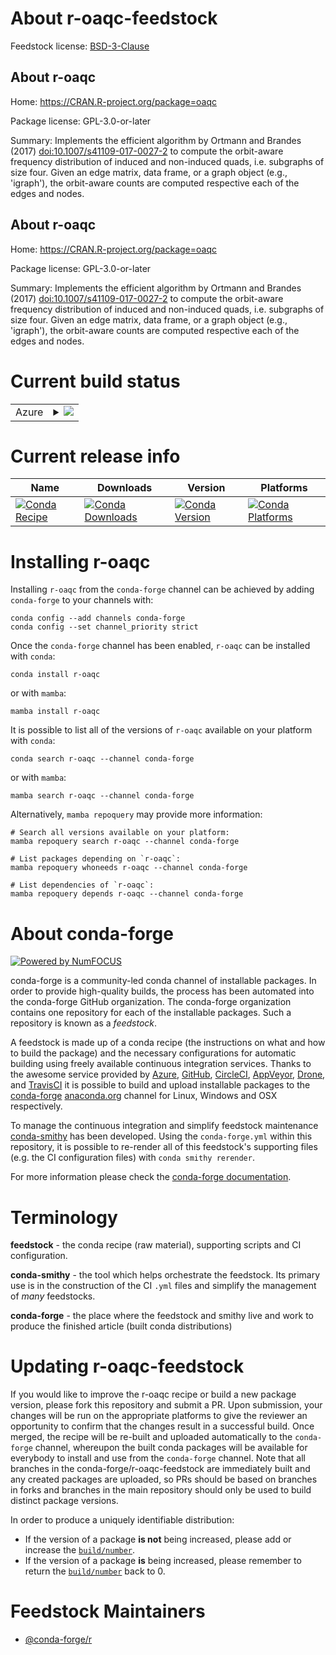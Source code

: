 About r-oaqc-feedstock
======================

Feedstock license: [BSD-3-Clause](https://github.com/conda-forge/r-oaqc-feedstock/blob/main/LICENSE.txt)


About r-oaqc
------------

Home: https://CRAN.R-project.org/package=oaqc

Package license: GPL-3.0-or-later

Summary: Implements the efficient algorithm by Ortmann and Brandes (2017) <doi:10.1007/s41109-017-0027-2> to compute the orbit-aware frequency distribution of induced and non-induced quads, i.e. subgraphs of size four. Given an edge matrix, data frame, or a graph object (e.g., 'igraph'), the orbit-aware counts are computed respective each of the edges and nodes.

About r-oaqc
------------

Home: https://CRAN.R-project.org/package=oaqc

Package license: GPL-3.0-or-later

Summary: Implements the efficient algorithm by Ortmann and Brandes (2017) <doi:10.1007/s41109-017-0027-2> to compute the orbit-aware frequency distribution of induced and non-induced quads, i.e. subgraphs of size four. Given an edge matrix, data frame, or a graph object (e.g., 'igraph'), the orbit-aware counts are computed respective each of the edges and nodes.

Current build status
====================


<table>
    
  <tr>
    <td>Azure</td>
    <td>
      <details>
        <summary>
          <a href="https://dev.azure.com/conda-forge/feedstock-builds/_build/latest?definitionId=19799&branchName=main">
            <img src="https://dev.azure.com/conda-forge/feedstock-builds/_apis/build/status/r-oaqc-feedstock?branchName=main">
          </a>
        </summary>
        <table>
          <thead><tr><th>Variant</th><th>Status</th></tr></thead>
          <tbody><tr>
              <td>linux_64_r_base4.3</td>
              <td>
                <a href="https://dev.azure.com/conda-forge/feedstock-builds/_build/latest?definitionId=19799&branchName=main">
                  <img src="https://dev.azure.com/conda-forge/feedstock-builds/_apis/build/status/r-oaqc-feedstock?branchName=main&jobName=linux&configuration=linux%20linux_64_r_base4.3" alt="variant">
                </a>
              </td>
            </tr><tr>
              <td>linux_64_r_base4.4</td>
              <td>
                <a href="https://dev.azure.com/conda-forge/feedstock-builds/_build/latest?definitionId=19799&branchName=main">
                  <img src="https://dev.azure.com/conda-forge/feedstock-builds/_apis/build/status/r-oaqc-feedstock?branchName=main&jobName=linux&configuration=linux%20linux_64_r_base4.4" alt="variant">
                </a>
              </td>
            </tr><tr>
              <td>osx_64_r_base4.3</td>
              <td>
                <a href="https://dev.azure.com/conda-forge/feedstock-builds/_build/latest?definitionId=19799&branchName=main">
                  <img src="https://dev.azure.com/conda-forge/feedstock-builds/_apis/build/status/r-oaqc-feedstock?branchName=main&jobName=osx&configuration=osx%20osx_64_r_base4.3" alt="variant">
                </a>
              </td>
            </tr><tr>
              <td>osx_64_r_base4.4</td>
              <td>
                <a href="https://dev.azure.com/conda-forge/feedstock-builds/_build/latest?definitionId=19799&branchName=main">
                  <img src="https://dev.azure.com/conda-forge/feedstock-builds/_apis/build/status/r-oaqc-feedstock?branchName=main&jobName=osx&configuration=osx%20osx_64_r_base4.4" alt="variant">
                </a>
              </td>
            </tr><tr>
              <td>win_64_r_base4.3</td>
              <td>
                <a href="https://dev.azure.com/conda-forge/feedstock-builds/_build/latest?definitionId=19799&branchName=main">
                  <img src="https://dev.azure.com/conda-forge/feedstock-builds/_apis/build/status/r-oaqc-feedstock?branchName=main&jobName=win&configuration=win%20win_64_r_base4.3" alt="variant">
                </a>
              </td>
            </tr><tr>
              <td>win_64_r_base4.4</td>
              <td>
                <a href="https://dev.azure.com/conda-forge/feedstock-builds/_build/latest?definitionId=19799&branchName=main">
                  <img src="https://dev.azure.com/conda-forge/feedstock-builds/_apis/build/status/r-oaqc-feedstock?branchName=main&jobName=win&configuration=win%20win_64_r_base4.4" alt="variant">
                </a>
              </td>
            </tr>
          </tbody>
        </table>
      </details>
    </td>
  </tr>
</table>

Current release info
====================

| Name | Downloads | Version | Platforms |
| --- | --- | --- | --- |
| [![Conda Recipe](https://img.shields.io/badge/recipe-r--oaqc-green.svg)](https://anaconda.org/conda-forge/r-oaqc) | [![Conda Downloads](https://img.shields.io/conda/dn/conda-forge/r-oaqc.svg)](https://anaconda.org/conda-forge/r-oaqc) | [![Conda Version](https://img.shields.io/conda/vn/conda-forge/r-oaqc.svg)](https://anaconda.org/conda-forge/r-oaqc) | [![Conda Platforms](https://img.shields.io/conda/pn/conda-forge/r-oaqc.svg)](https://anaconda.org/conda-forge/r-oaqc) |

Installing r-oaqc
=================

Installing `r-oaqc` from the `conda-forge` channel can be achieved by adding `conda-forge` to your channels with:

```
conda config --add channels conda-forge
conda config --set channel_priority strict
```

Once the `conda-forge` channel has been enabled, `r-oaqc` can be installed with `conda`:

```
conda install r-oaqc
```

or with `mamba`:

```
mamba install r-oaqc
```

It is possible to list all of the versions of `r-oaqc` available on your platform with `conda`:

```
conda search r-oaqc --channel conda-forge
```

or with `mamba`:

```
mamba search r-oaqc --channel conda-forge
```

Alternatively, `mamba repoquery` may provide more information:

```
# Search all versions available on your platform:
mamba repoquery search r-oaqc --channel conda-forge

# List packages depending on `r-oaqc`:
mamba repoquery whoneeds r-oaqc --channel conda-forge

# List dependencies of `r-oaqc`:
mamba repoquery depends r-oaqc --channel conda-forge
```


About conda-forge
=================

[![Powered by
NumFOCUS](https://img.shields.io/badge/powered%20by-NumFOCUS-orange.svg?style=flat&colorA=E1523D&colorB=007D8A)](https://numfocus.org)

conda-forge is a community-led conda channel of installable packages.
In order to provide high-quality builds, the process has been automated into the
conda-forge GitHub organization. The conda-forge organization contains one repository
for each of the installable packages. Such a repository is known as a *feedstock*.

A feedstock is made up of a conda recipe (the instructions on what and how to build
the package) and the necessary configurations for automatic building using freely
available continuous integration services. Thanks to the awesome service provided by
[Azure](https://azure.microsoft.com/en-us/services/devops/), [GitHub](https://github.com/),
[CircleCI](https://circleci.com/), [AppVeyor](https://www.appveyor.com/),
[Drone](https://cloud.drone.io/welcome), and [TravisCI](https://travis-ci.com/)
it is possible to build and upload installable packages to the
[conda-forge](https://anaconda.org/conda-forge) [anaconda.org](https://anaconda.org/)
channel for Linux, Windows and OSX respectively.

To manage the continuous integration and simplify feedstock maintenance
[conda-smithy](https://github.com/conda-forge/conda-smithy) has been developed.
Using the ``conda-forge.yml`` within this repository, it is possible to re-render all of
this feedstock's supporting files (e.g. the CI configuration files) with ``conda smithy rerender``.

For more information please check the [conda-forge documentation](https://conda-forge.org/docs/).

Terminology
===========

**feedstock** - the conda recipe (raw material), supporting scripts and CI configuration.

**conda-smithy** - the tool which helps orchestrate the feedstock.
                   Its primary use is in the construction of the CI ``.yml`` files
                   and simplify the management of *many* feedstocks.

**conda-forge** - the place where the feedstock and smithy live and work to
                  produce the finished article (built conda distributions)


Updating r-oaqc-feedstock
=========================

If you would like to improve the r-oaqc recipe or build a new
package version, please fork this repository and submit a PR. Upon submission,
your changes will be run on the appropriate platforms to give the reviewer an
opportunity to confirm that the changes result in a successful build. Once
merged, the recipe will be re-built and uploaded automatically to the
`conda-forge` channel, whereupon the built conda packages will be available for
everybody to install and use from the `conda-forge` channel.
Note that all branches in the conda-forge/r-oaqc-feedstock are
immediately built and any created packages are uploaded, so PRs should be based
on branches in forks and branches in the main repository should only be used to
build distinct package versions.

In order to produce a uniquely identifiable distribution:
 * If the version of a package **is not** being increased, please add or increase
   the [``build/number``](https://docs.conda.io/projects/conda-build/en/latest/resources/define-metadata.html#build-number-and-string).
 * If the version of a package **is** being increased, please remember to return
   the [``build/number``](https://docs.conda.io/projects/conda-build/en/latest/resources/define-metadata.html#build-number-and-string)
   back to 0.

Feedstock Maintainers
=====================

* [@conda-forge/r](https://github.com/orgs/conda-forge/teams/r/)

